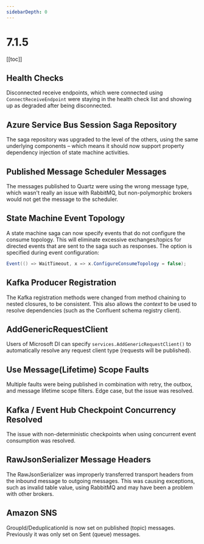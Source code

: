 ```yaml
---
sidebarDepth: 0
---
```


# 7.1.5

[[toc]]

## Health Checks

Disconnected receive endpoints, which were connected using `ConnectReceiveEndpoint` were staying in the health check list and showing up as degraded after being disconnected.

## Azure Service Bus Session Saga Repository

The saga repository was upgraded to the level of the others, using the same underlying components – which means it should now support property dependency injection of state machine activities.

## Published Message Scheduler Messages

The messages published to Quartz were using the wrong message type, which wasn't really an issue with RabbitMQ, but non-polymorphic brokers would not get the message to the scheduler.

## State Machine Event Topology

A state machine saga can now specify events that do not configure the consume topology. This will eliminate excessive exchanges/topics for directed events that are sent to the saga such as responses. The option is specified during event configuration:

```cs
Event(() => WaitTimeout, x => x.ConfigureConsumeTopology = false);
```

## Kafka Producer Registration

The Kafka registration methods were changed from method chaining to nested closures, to be consistent. This also allows the _context_ to be used to resolve dependencies (such as the Confluent schema registry client).

## AddGenericRequestClient

Users of Microsoft DI can specify `services.AddGenericRequestClient()` to automatically resolve any request client type (requests will be published).

## Use Message(Lifetime) Scope Faults

Multiple faults were being published in combination with retry, the outbox, and message lifetime scope filters. Edge case, but the issue was resolved.

## Kafka / Event Hub Checkpoint Concurrency Resolved

The issue with non-deterministic checkpoints when using concurrent event consumption was resolved.

## RawJsonSerializer Message Headers

The RawJsonSerializer was improperly transferred transport headers from the inbound message to outgoing messages. This was causing exceptions, such as invalid table value, using RabbitMQ and may have been a problem with other brokers.

## Amazon SNS

GroupId/DeduplicationId is now set on published (topic) messages. Previously it was only set on Sent (queue) messages.


